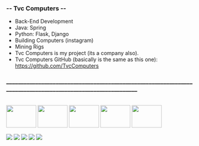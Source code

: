 ### -- Tvc Computers --

- Back-End Development
- Java: Spring
- Python: Flask, Django
- Building Computers (instagram)
- Mining Rigs
- Tvc Computers is my project (its a company also).
- Tvc Computers GitHub (basically is the same as this one): https://github.com/TvcComputers

<h3>_____________________________________________________________________________________________________________</h3>

<div style="display: inline_block"><br>
  <a href="https://www.youtube.com/playlist?list=PLHF7bmjmc5dK4z91VhvlfGT_31F1SPxSJ"><img align="center" alt="" height="60" width="80" src="https://cdn.jsdelivr.net/gh/devicons/devicon/icons/java/java-original-wordmark.svg" /></a>
  <img align="center" alt="" height="60" width="80" src="https://cdn.jsdelivr.net/gh/devicons/devicon/icons/python/python-original-wordmark.svg" />
  <img align="center" alt="" height="60" width="80" src="https://cdn.jsdelivr.net/gh/devicons/devicon/icons/flask/flask-original-wordmark.svg" />
  <img align="center" alt="" height="60" width="80" src="https://cdn.jsdelivr.net/gh/devicons/devicon/icons/spring/spring-plain-wordmark.svg" />
  <img align="center" alt="" height="60" width="80" src="https://cdn.jsdelivr.net/gh/devicons/devicon/icons/django/django-original.svg" />
</div>

<br>

<div> 
  <a href="https://www.youtube.com/channel/UC99hYHea_wH84-PEMxl9GpQ/featured"><img src="https://img.shields.io/badge/YouTube-FF0000?style=for-the-badge&logo=youtube&logoColor=white" target="_blank"></a>
  <a href="https://www.instagram.com/tvc_computers/" target="_blank"><img src="https://img.shields.io/badge/-Instagram-%23E4405F?style=for-the-badge&logo=instagram&logoColor=white" target="_blank"></a>
  <a href = "mailto:contato@tvvvvc.com"><img src="https://img.shields.io/badge/-Gmail-%23333?style=for-the-badge&logo=gmail&logoColor=white" target="_blank"></a>
  <a href="https://www.linkedin.com/in/rodrigo-dias-lima-1a0191200/" target="_blank"><img src="https://img.shields.io/badge/-LinkedIn-%230077B5?style=for-the-badge&logo=linkedin&logoColor=white" target="_blank"></a> 
 <a href="https://www.hackerrank.com/rodrigodiaslima1" target=""><img src="https://img.shields.io/static/v1?label=HackerRank&message=rodrigodiaslima1&color=green" target=""></a> 
  
</div>
